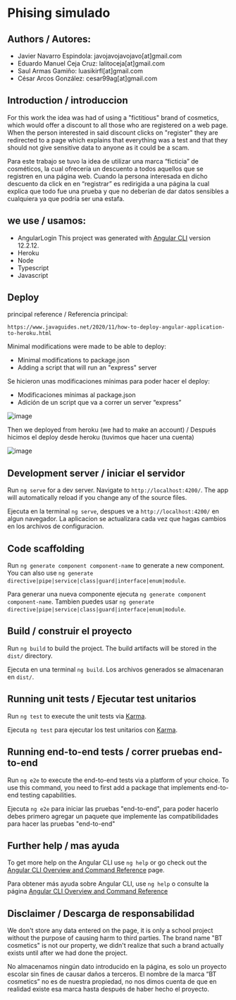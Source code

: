 # Phising simulado

## Authors / Autores:
- Javier Navarro Espindola: javojavojavojavo[at]gmail.com
- Eduardo Manuel Ceja Cruz: lalitoceja[at]gmail.com
- Saul Armas Gamiño: luasikirfl[at]gmail.com
- César Arcos González: cesar99ag[at]gmail.com


## Introduction / introduccion
For this work the idea was had of using a "fictitious" brand of cosmetics, which would offer a discount to all those who are registered on a web page. When the person interested in said discount clicks on "register" they are redirected to a page which explains that everything was a test and that they should not give sensitive data to anyone as it could be a scam.
 
Para este trabajo se tuvo la idea de utilizar una marca “ficticia” de cosméticos, la cual ofrecería un descuento a todos aquellos que se registren en una página web. Cuando la persona interesada en dicho descuento da click en en “registrar” es redirigida a una página la cual explica que todo fue una prueba y que no deberían de dar datos sensibles a  cualquiera ya que podría ser una estafa.

## we use / usamos:
- AngularLogin This project was generated with [Angular CLI](https://github.com/angular/angular-cli) version 12.2.12.
- Heroku
- Node
- Typescript
- Javascript

## Deploy
principal reference / Referencia principal:

`https://www.javaguides.net/2020/11/how-to-deploy-angular-application-to-heroku.html`

Minimal modifications were made to be able to deploy:
- Minimal modifications to package.json
- Adding a script that will run an "express" server


Se hicieron unas modificaciones mínimas para poder hacer el deploy:
- Modificaciones mínimas al package.json
- Adición de un script que va a correr un server “express”


![image](https://drive.google.com/uc?export=view&id=1jAx6HFZVXo4jTutm35u5omGFdS8RhnvB)

Then we deployed from heroku (we had to make an account) / Después hicimos el deploy desde heroku (tuvimos que hacer una cuenta)

![image](https://drive.google.com/uc?export=view&id=1R-cFjjGb4rgmLe8mfJGuDDfZZqx0Squh)




## Development server / iniciar el servidor

Run `ng serve` for a dev server. Navigate to `http://localhost:4200/`. The app will automatically reload if you change any of the source files.

Ejecuta en la terminal `ng serve`, despues ve a `http://localhost:4200/` en algun navegador. La aplicacion se actualizara cada vez que hagas cambios en los archivos de configuracion.

## Code scaffolding

Run `ng generate component component-name` to generate a new component. You can also use `ng generate directive|pipe|service|class|guard|interface|enum|module`.

Para generar una nueva componente ejecuta `ng generate component component-name`. Tambien puedes usar `ng generate directive|pipe|service|class|guard|interface|enum|module`.


## Build / construir el proyecto

Run `ng build` to build the project. The build artifacts will be stored in the `dist/` directory.

Ejecuta en una terminal `ng build`. Los archivos generados se almacenaran en `dist/`.
## Running unit tests / Ejecutar test unitarios

Run `ng test` to execute the unit tests via [Karma](https://karma-runner.github.io).

Ejecuta `ng test` para ejecutar los test unitarios con [Karma](https://karma-runner.github.io).

## Running end-to-end tests / correr pruebas end-to-end
Run `ng e2e` to execute the end-to-end tests via a platform of your choice. To use this command, you need to first add a package that implements end-to-end testing capabilities.

Ejecuta `ng e2e` para iniciar las pruebas "end-to-end", para poder hacerlo debes primero agregar un paquete que implemente las compatibilidades para hacer las pruebas "end-to-end"
## Further help / mas ayuda

To get more help on the Angular CLI use `ng help` or go check out the [Angular CLI Overview and Command Reference](https://angular.io/cli) page.

Para obtener más ayuda sobre Angular CLI, use `ng help` o consulte la página [Angular CLI Overview and Command Reference](https://angular.io/cli)
## Disclaimer / Descarga de responsabilidad
We don't store any data entered on the page, it is only a school project without the purpose of causing harm to third parties. The brand name "BT cosmetics" is not our property, we didn't realize that such a brand actually exists until after we had done the project.

No almacenamos ningún dato introducido en la página, es solo un proyecto escolar sin fines de causar daños a terceros. El nombre de la marca “BT cosmetics” no es de nuestra propiedad, no nos dimos cuenta de que en realidad existe esa marca hasta después de haber hecho el proyecto.
